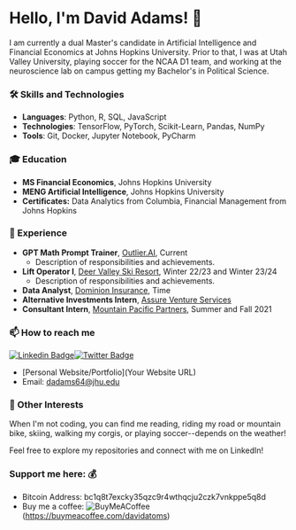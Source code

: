 # Hello, I'm David Adams! 👋

I am currently a dual Master's candidate in Artificial Intelligence and Financial Economics at Johns Hopkins University. Prior to that, I was at Utah Valley University, playing soccer for the NCAA D1 team, and working at the neuroscience lab on campus getting my Bachelor's in Political Science.

### 🛠️ Skills and Technologies
- **Languages**: Python, R, SQL, JavaScript
- **Technologies**: TensorFlow, PyTorch, Scikit-Learn, Pandas, NumPy
- **Tools**: Git, Docker, Jupyter Notebook, PyCharm

### 🎓 Education
- **MS Financial Economics**, Johns Hopkins University
- **MENG Artificial Intelligence**, Johns Hopkins University
- **Certificates:** Data Analytics from Columbia, Financial Management from Johns Hopkins 

### 💼 Experience
- **GPT Math Prompt Trainer**, [Outlier.AI](https://outlier.ai/), Current
  - Description of responsibilities and achievements.
- **Lift Operator I**, [Deer Valley Ski Resort](https://deervalley.com), Winter 22/23 and Winter 23/24
  - Description of responsibilities and achievements.
- **Data Analyst**, [Dominion Insurance](https://www.dominioninsurance.com/), Time
- **Alternative Investments Intern**, [Assure Venture Services](https://www.linkedin.com/company/assureco/)
- **Consultant Intern**, [Mountain Pacific Partners](https://www.linkedin.com/company/mountain-pacific-fund/), Summer and Fall 2021

### 📫 How to reach me
[![Linkedin Badge](https://img.shields.io/badge/-LinkedIn-blue?style=flat-square&logo=Linkedin&logoColor=white&link=https://www.linkedin.com/in/davidadams64/)](https://www.linkedin.com/in/davidadams64/)[![Twitter Badge](https://img.shields.io/badge/-Twitter-1ca0f1?style=flat-square&labelColor=1ca0f1&logo=twitter&logoColor=white&link=https://twitter.com/david64adams)](https://twitter.com/david64adams)
- [Personal Website/Portfolio](Your Website URL)
- Email: dadams64@jhu.edu

### 🎨 Other Interests
When I'm not coding, you can find me reading, riding my road or mountain bike, skiing, walking my corgis, or playing soccer--depends on the weather!

Feel free to explore my repositories and connect with me on LinkedIn!

<!-- Support -->
### Support me here: 💰
- Bitcoin Address: bc1q8t7excky35qzc9r4wthqcju2czk7vnkppe5q8d
- Buy me a coffee: ![BuyMeACoffee](https://img.shields.io/badge/Buy%20Me%20a%20Coffee-ffdd00?style=for-the-badge&logo=buy-me-a-coffee&logoColor=black)(https://buymeacoffee.com/davidatoms)
